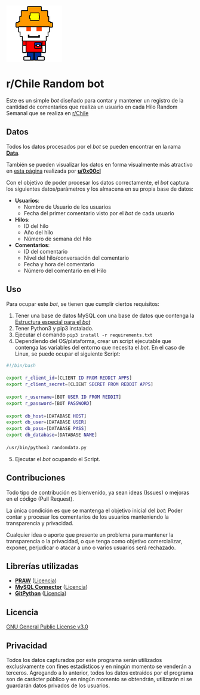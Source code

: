 ![alt text](https://github.com/JPZV/rChileRandom-Bot/blob/main/Assets/Profile%20Picture.png?raw=true)

# r/Chile Random bot

Este es un simple *bot* diseñado para contar y mantener un registro de la cantidad de comentarios que realiza un usuario en cada Hilo Random Semanal que se realiza en [r/Chile](https://www.reddit.com/r/chile)

## Datos
Todos los datos procesados por el *bot* se pueden encontrar en la rama [**Data**](https://github.com/JPZV/rChileRandom-Bot/tree/data).

También se pueden visualizar los datos en forma visualmente más atractivo en [esta página](https://rchile.0x00.cl/) realizada por [**u/0x00cl**](https://www.reddit.com/user/0x00cl/)

Con el objetivo de poder procesar los datos correctamente, el *bot* captura los siguientes datos/parámetros y los almacena en su propia base de datos:

- **Usuarios**:
  - Nombre de Usuario de los usuarios
  - Fecha del primer comentario visto por el *bot* de cada usuario
- **Hilos**:
  - ID del hilo
  - Año del hilo
  - Número de semana del hilo
- **Comentarios**:
  - ID del comentario
  - Nivel del hilo/conversación del comentario
  - Fecha y hora del comentario
  - Número del comentario en el Hilo


## Uso

Para ocupar este *bot*, se tienen que cumplir ciertos requisitos:

1. Tener una base de datos MySQL con una base de datos que contenga la [Estructura especial para el *bot*](Assets/rChileRandom.sql)
2. Tener Python3 y pip3 instalado.
3. Ejecutar el comando `pip3 install -r requirements.txt`
4. Dependiendo del OS/plataforma, crear un script ejecutable que contenga las variables del entorno que necesita el *bot*. En el caso de Linux, se puede ocupar el siguiente Script:

```bash
#!/bin/bash

export r_client_id=[CLIENT ID FROM REDDIT APPS]
export r_client_secret=[CLIENT SECRET FROM REDDIT APPS]

export r_username=[BOT USER ID FROM REDDIT]
export r_password=[BOT PASSWORD]

export db_host=[DATABASE HOST]
export db_user=[DATABASE USER]
export db_pass=[DATABASE PASS]
export db_database=[DATABASE NAME]

/usr/bin/python3 randomdata.py
```
5. Ejecutar el *bot* ocupando el Script.

## Contribuciones
Todo tipo de contribución es bienvenido, ya sean ideas (Issues) o mejoras en el código (Pull Request).

La única condición es que se mantenga el objetivo inicial del *bot*: Poder contar y procesar los comentarios de los usuarios manteniendo la transparencia y privacidad.

Cualquier idea o aporte que presente un problema para mantener la transparencia o la privacidad, o que tenga como objetivo comercializar, exponer, perjudicar o atacar a uno o varios usuarios será rechazado.

## Librerías utilizadas
- [**PRAW**](https://github.com/praw-dev/praw) ([Licencia](https://github.com/praw-dev/praw/blob/master/LICENSE.txt))
- [**MySQL Connector**](https://dev.mysql.com/doc/connector-python/en/) ([Licencia](https://dev.mysql.com/doc/dev/connector-python/8.0/license.html))
- [**GitPython**](https://github.com/gitpython-developers/GitPython) ([Licencia](https://github.com/gitpython-developers/GitPython/blob/main/LICENSE))


## Licencia
[GNU General Public License v3.0](https://www.gnu.org/licenses/gpl-3.0.html)

## Privacidad
Todos los datos capturados por este programa serán utilizados exclusivamente con fines estadísticos y en ningún momento se venderán a terceros. Agregando a lo anterior, todos los datos extraídos por el programa son de carácter público y en ningún momento se obtendrán, utilizarán ni se guardarán datos privados de los usuarios.